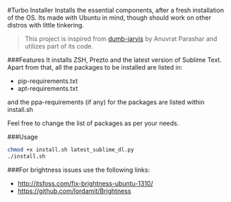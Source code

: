 #Turbo Installer
Installs the essential components, after a fresh installation of the OS. Its made with Ubuntu in mind, though should work on other distros with little tinkering.

>This project is inspired from [dumb-jarvis](https://github.com/bhanuvrat/dumb-jarvis) by Anuvrat Parashar and utilizes part of its code.

###Features
It installs ZSH, Prezto and the latest version of Sublime Text.
Apart from that, all the packages to be installed are listed in:

* pip-requirements.txt
* apt-requirements.txt

and the ppa-requirements (if any) for the packages are listed within install.sh


Feel free to change the list of packages as per your needs.

###Usage
```sh
chmod +x install.sh latest_sublime_dl.py
./install.sh
```

###For brightness issues use the following links:
* http://itsfoss.com/fix-brightness-ubuntu-1310/
* https://github.com/lordamit/Brightness
